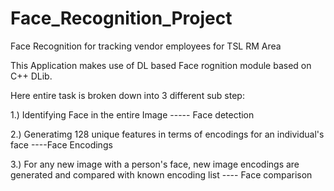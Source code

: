 # Face_Recognition_Project
Face Recognition for tracking vendor employees for TSL RM Area

This Application makes use of DL based Face rognition module based on C++ DLib.

Here entire task is broken down into 3 different sub step:
 
 1.) Identifying Face in the entire Image ----- Face detection
 
 2.) Generatimg 128 unique features in terms of encodings for an individual's face ----Face Encodings
 
 3.) For any new image with a person's face, new image encodings are generated and compared with known encoding list ---- Face comparison
